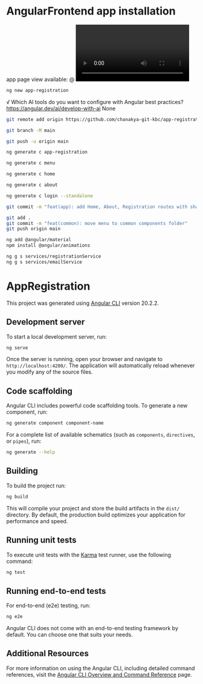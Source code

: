 # AngularFrontend app installation
app page view available: @ <video controls src="https://github.com/chanakya-git-kbc/app-registration/blob/main/public/register1.mp4" title="register1.mp4"></video>

```bash
ng new app-registration
```

√ Which AI tools do you want to configure with Angular best practices? https://angular.dev/ai/develop-with-ai None

```bash
git remote add origin https://github.com/chanakya-git-kbc/app-registration
```

```bash
git branch -M main
```

```bash
git push -u origin main
```

```bash
ng generate c app-registration
```

```bash
ng generate c menu
```

```bash
ng generate c home
```

```bash
ng generate c about
```

```bash
ng generate c login --standalone
```
```bash
git commit -m "feat(app): add Home, About, Registration routes with shared menu and login link"
```
```bash
git add . 
git commit -m "feat(common): move menu to common components folder"
git push origin main    
```
```bash
ng add @angular/material  
npm install @angular/animations    
```
```bash
ng g s services/registrationService  
ng g s services/emailService  
```



# AppRegistration

This project was generated using [Angular CLI](https://github.com/angular/angular-cli) version 20.2.2.

## Development server

To start a local development server, run:

```bash
ng serve
```

Once the server is running, open your browser and navigate to `http://localhost:4200/`. The application will automatically reload whenever you modify any of the source files.

## Code scaffolding

Angular CLI includes powerful code scaffolding tools. To generate a new component, run:

```bash
ng generate component component-name
```

For a complete list of available schematics (such as `components`, `directives`, or `pipes`), run:

```bash
ng generate --help
```

## Building

To build the project run:

```bash
ng build
```

This will compile your project and store the build artifacts in the `dist/` directory. By default, the production build optimizes your application for performance and speed.

## Running unit tests

To execute unit tests with the [Karma](https://karma-runner.github.io) test runner, use the following command:

```bash
ng test
```

## Running end-to-end tests

For end-to-end (e2e) testing, run:

```bash
ng e2e
```

Angular CLI does not come with an end-to-end testing framework by default. You can choose one that suits your needs.

## Additional Resources

For more information on using the Angular CLI, including detailed command references, visit the [Angular CLI Overview and Command Reference](https://angular.dev/tools/cli) page.
